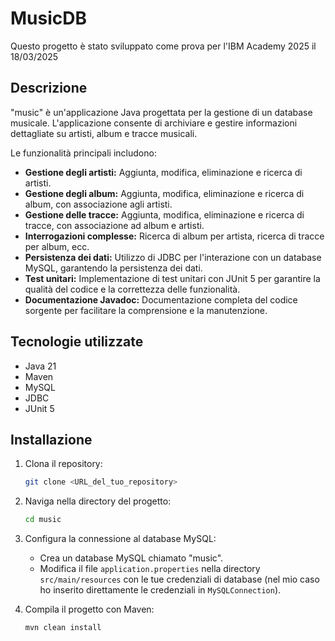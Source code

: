 # MusicDB
Questo progetto è stato sviluppato come prova per l'IBM Academy 2025 il 18/03/2025

## Descrizione
"music" è un'applicazione Java progettata per la gestione di un database musicale. L'applicazione consente di archiviare e gestire informazioni dettagliate su artisti, album e tracce musicali.

Le funzionalità principali includono:
* **Gestione degli artisti:** Aggiunta, modifica, eliminazione e ricerca di artisti.
* **Gestione degli album:** Aggiunta, modifica, eliminazione e ricerca di album, con associazione agli artisti.
* **Gestione delle tracce:** Aggiunta, modifica, eliminazione e ricerca di tracce, con associazione ad album e artisti.
* **Interrogazioni complesse:** Ricerca di album per artista, ricerca di tracce per album, ecc.
* **Persistenza dei dati:** Utilizzo di JDBC per l'interazione con un database MySQL, garantendo la persistenza dei dati.
* **Test unitari:** Implementazione di test unitari con JUnit 5 per garantire la qualità del codice e la correttezza delle funzionalità.
* **Documentazione Javadoc:** Documentazione completa del codice sorgente per facilitare la comprensione e la manutenzione.

## Tecnologie utilizzate
* Java 21
* Maven
* MySQL
* JDBC
* JUnit 5

## Installazione
1.  Clona il repository:
    ```bash
    git clone <URL_del_tuo_repository>
    ```

2.  Naviga nella directory del progetto:
    ```bash
    cd music
    ```

3.  Configura la connessione al database MySQL:
    * Crea un database MySQL chiamato "music".
    * Modifica il file `application.properties` nella directory `src/main/resources` con le tue credenziali di database (nel mio caso ho inserito direttamente le credenziali in `MySQLConnection`).
  
4.  Compila il progetto con Maven:
    ```bash
    mvn clean install
    ```
